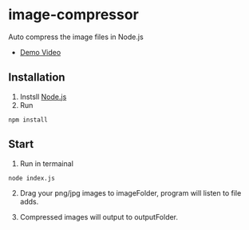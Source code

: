 # image-compressor
Auto compress the image files in Node.js

* [Demo Video](https://youtu.be/xJKbLnHbbZQ)

## Installation
1. Instsll [Node.js](https://nodejs.org/en/)
2. Run
```
npm install
```

## Start
1. Run in termainal
```
node index.js
```
2. Drag your png/jpg images to imageFolder, program will listen to file adds.

3. Compressed images will output to outputFolder.